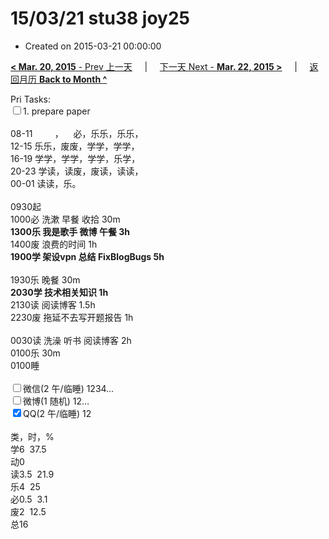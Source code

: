 # 15/03/21 stu38 joy25

- Created on 2015-03-21 00:00:00

[**< Mar. 20, 2015** - Prev 上一天](_archived/lifelogs/2015/03/d20.md) &nbsp; &nbsp; | &nbsp; &nbsp; [下一天 Next - **Mar. 22, 2015 >**](_archived/lifelogs/2015/03/d22.md) &nbsp; &nbsp; |  &nbsp; &nbsp; [返回月历 **Back to Month ^**](_archived/lifelogs/2015/03/index.md)
<br/><div>Pri Tasks:<br/><input type="checkbox" />1. prepare paper</div><div><div><br/></div>08-11         ，    必，乐乐，乐乐，<br/>12-15 乐乐，废废，学学，学学，<br/>16-19 学学，学学，学学，乐学，<br/>20-23 学读，读废，废读，读读，</div><div>00-01 读读，乐。</div><div><div><br/></div>0930起<br/>1000必 洗漱 早餐 收拾 30m<br/><b>1300乐 我是歌手 微博 午餐 3h</b><br/></div><div>1400废 浪费的时间 1h</div><div><b>1900学 架设vpn 总结 FixBlogBugs 5h</b><div><br/></div><div>1930乐 晚餐 30m</div><div><b>2030学 技术相关知识 1h</b></div><div>2130读 阅读博客 1.5h</div><div>2230废 拖延不去写开题报告 1h</div><div><br/></div>0030读 洗澡 听书 阅读博客 2h<br/></div><div>0100乐 30m</div><div>0100睡</div><div><br/><input type="checkbox" />微信(2 午/临睡) 1234…<br/><input type="checkbox" />微博(1 随机) 12…<br/><input type="checkbox" checked="true" />QQ(2 午/临睡) 12<br/><div><br/></div>类，时，%<br/>学6  37.5<br/>动0<br/>读3.5  21.9<br/>乐4  25<br/>必0.5  3.1<br/>废2  12.5<br/>总16</div>
